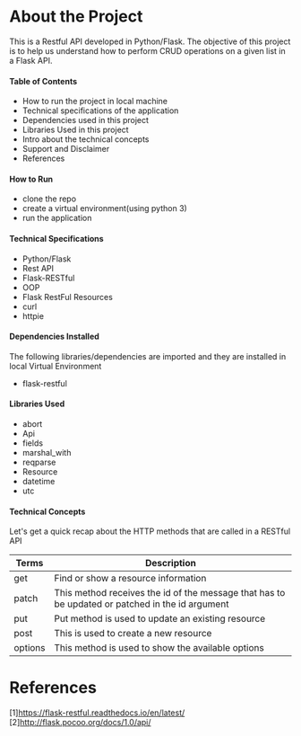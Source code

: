 About the Project
===
This is a Restful API developed in Python/Flask. The objective of this project is to help us 
understand how to perform CRUD operations on a given list in a Flask API.  



#### Table of Contents
- How to run the project in local machine
- Technical specifications of the application
- Dependencies used in this project
- Libraries Used in this project
- Intro about the technical concepts
- Support and Disclaimer
- References



#### How to Run
 - clone the repo
 - create a virtual environment(using python 3)
 - run the application
 

#### Technical Specifications
 - Python/Flask
 - Rest API
 - Flask-RESTful
 - OOP
 - Flask RestFul Resources
 - curl
 - httpie



#### Dependencies Installed 
The following libraries/dependencies are imported and they are installed in local Virtual Environment
 - flask-restful	



#### Libraries Used
- abort
- Api
- fields
- marshal_with
- reqparse
- Resource
- datetime
- utc



#### Technical Concepts
Let's get a quick recap about the HTTP methods that are called in a RESTful API

Terms | Description
--- | ---
get | Find or show a resource information
patch | This method receives the id of the message that has to be updated or patched in the id argument
put | Put method is used to update an existing resource
post | This is used to create a new resource
options | This method is used to show the available options 






References
===
[1]https://flask-restful.readthedocs.io/en/latest/
[2]http://flask.pocoo.org/docs/1.0/api/